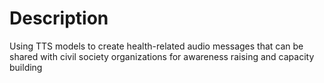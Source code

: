 # Description

Using TTS models to create health-related audio messages that can be shared with civil society organizations for awareness raising and capacity building